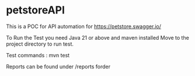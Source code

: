 # petstoreAPI

This is a POC for API automation for
https://petstore.swagger.io/

To Run the Test you need Java 21 or above and maven installed
Move to the project directory to run test.

Test commands :
mvn test

Reports can be found under /reports forder
